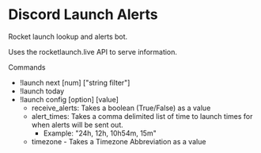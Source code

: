 # Discord Launch Alerts

Rocket launch lookup and alerts bot.

Uses the rocketlaunch.live API to serve information.

Commands

- !launch next [num] ["string filter"]
- !launch today
- !launch config [option] [value]
    - receive_alerts: Takes a boolean (True/False) as a value
    - alert_times: Takes a comma delimited list of time to launch times for when alerts will be sent out.
        - Example: "24h, 12h, 10h54m, 15m"
    - timezone - Takes a Timezone Abbreviation as a value
